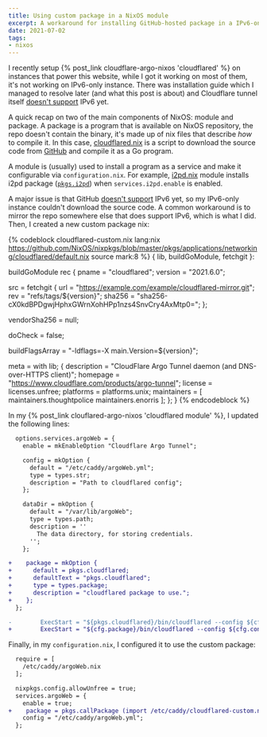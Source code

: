 ```yaml
---
title: Using custom package in a NixOS module
excerpt: A workaround for installing GitHub-hosted package in a IPv6-only host
date: 2021-07-02
tags:
- nixos
---
```


I recently setup {% post_link cloudflare-argo-nixos 'cloudflared' %} on instances that power this website, while I got it working on most of them, it's not working on IPv6-only instance. There was installation guide which I managed to resolve later (and what this post is about) and Cloudflare tunnel itself [doesn't support](https://github.com/cloudflare/cloudflared/issues/401) IPv6 yet.

A quick recap on two of the main components of NixOS: module and package. A package is a program that is available on NixOS repository, the repo doesn't contain the binary, it's made up of nix files that describe _how_ to compile it. In this case, [cloudflared.nix](https://github.com/NixOS/nixpkgs/blob/master/pkgs/applications/networking/cloudflared/default.nix) is a script to download the source code from [GitHub](https://github.com/cloudflare/cloudflared) and compile it as a Go program.

A module is (usually) used to install a program as a service and make it configurable via `configuration.nix`. For example, [i2pd.nix](https://github.com/NixOS/nixpkgs/blob/master/nixos/modules/services/networking/i2pd.nix) module installs i2pd package ([`pkgs.i2pd`](https://github.com/NixOS/nixpkgs/blob/master/pkgs/tools/networking/i2pd/default.nix)) when `services.i2pd.enable` is enabled.

A major issue is that GitHub [doesn't support](https://github.community/t/github-on-the-ipv6-internet/2794/14) IPv6 yet, so my IPv6-only instance couldn't download the source code. A common workaround is to mirror the repo somewhere else that does support IPv6, which is what I did. Then, I created a new custom package nix:

{% codeblock cloudflared-custom.nix lang:nix https://github.com/NixOS/nixpkgs/blob/master/pkgs/applications/networking/cloudflared/default.nix source mark:8 %}
{ lib, buildGoModule, fetchgit }:

buildGoModule rec {
  pname = "cloudflared";
  version = "2021.6.0";

  src = fetchgit {
    url    = "https://example.com/example/cloudflared-mirror.git";
    rev    = "refs/tags/${version}";
    sha256 = "sha256-cX0kdBPDgwjHphxGWrnXohHPp1nzs4SnvCry4AxMtp0=";
  };

  vendorSha256 = null;

  doCheck = false;

  buildFlagsArray = "-ldflags=-X main.Version=${version}";

  meta = with lib; {
    description = "CloudFlare Argo Tunnel daemon (and DNS-over-HTTPS client)";
    homepage    = "https://www.cloudflare.com/products/argo-tunnel";
    license     = licenses.unfree;
    platforms   = platforms.unix;
    maintainers = [ maintainers.thoughtpolice maintainers.enorris ];
  };
}
{% endcodeblock %}

In my {% post_link clouflared-argo-nixos 'cloudflared module' %}, I updated the following lines:

``` diff
  options.services.argoWeb = {
    enable = mkEnableOption "Cloudflare Argo Tunnel";

    config = mkOption {
      default = "/etc/caddy/argoWeb.yml";
      type = types.str;
      description = "Path to cloudflared config";
    };

    dataDir = mkOption {
      default = "/var/lib/argoWeb";
      type = types.path;
      description = ''
        The data directory, for storing credentials.
      '';
    };

+    package = mkOption {
+      default = pkgs.cloudflared;
+      defaultText = "pkgs.cloudflared";
+      type = types.package;
+      description = "cloudflared package to use.";
+    };
  };

-        ExecStart = "${pkgs.cloudflared}/bin/cloudflared --config ${cfg.config} --no-autoupdate tunnel run";
+        ExecStart = "${cfg.package}/bin/cloudflared --config ${cfg.config} --no-autoupdate tunnel run";
```

Finally, in my `configuration.nix`, I configured it to use the custom package:

``` diff
  require = [
    /etc/caddy/argoWeb.nix
  ];

  nixpkgs.config.allowUnfree = true;
  services.argoWeb = {
    enable = true;
+    package = pkgs.callPackage (import /etc/caddy/cloudflared-custom.nix) { };
    config = "/etc/caddy/argoWeb.yml";
  };
```

